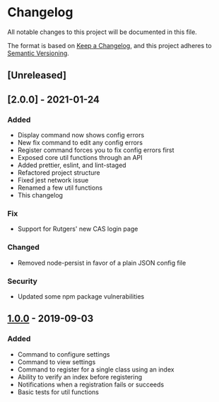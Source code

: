 # Changelog

All notable changes to this project will be documented in this file.

The format is based on [Keep a Changelog](https://keepachangelog.com/en/1.0.0/),
and this project adheres to [Semantic Versioning](https://semver.org/spec/v2.0.0.html).

## [Unreleased]

## [2.0.0] - 2021-01-24

### Added

-   Display command now shows config errors
-   New fix command to edit any config errors
-   Register command forces you to fix config errors first
-   Exposed core util functions through an API
-   Added prettier, eslint, and lint-staged
-   Refactored project structure
-   Fixed jest network issue
-   Renamed a few util functions
-   This changelog

### Fix

-   Support for Rutgers' new CAS login page

### Changed

-   Removed node-persist in favor of a plain JSON config file

### Security

-   Updated some npm package vulnerabilities

## [1.0.0] - 2019-09-03

### Added

-   Command to configure settings
-   Command to view settings
-   Command to register for a single class using an index
-   Ability to verify an index before registering
-   Notifications when a registration fails or succeeds
-   Basic tests for util functions

[1.0.0]: https://github.com/fireteam99/cral-cli/releases/tag/v1.0
